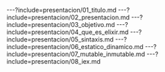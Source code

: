 ---?include=presentacion/01_titulo.md
---?include=presentacion/02_presentacion.md
---?include=presentacion/03_objetivo.md
---?include=presentacion/04_que_es_elixir.md
---?include=presentacion/05_sintaxis.md
---?include=presentacion/06_estatico_dinamico.md
---?include=presentacion/07_mutable_inmutable.md
---?include=presentacion/08_iex.md
